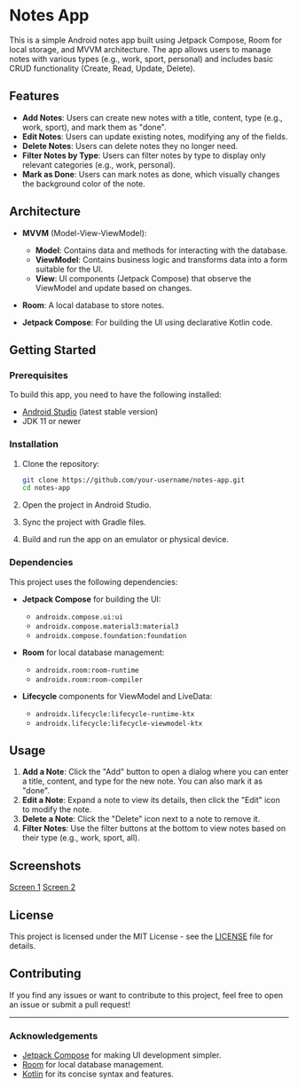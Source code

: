 # Notes App

This is a simple Android notes app built using Jetpack Compose, Room for local storage, and MVVM architecture. The app allows users to manage notes with various types (e.g., work, sport, personal) and includes basic CRUD functionality (Create, Read, Update, Delete).

## Features

- **Add Notes**: Users can create new notes with a title, content, type (e.g., work, sport), and mark them as "done".
- **Edit Notes**: Users can update existing notes, modifying any of the fields.
- **Delete Notes**: Users can delete notes they no longer need.
- **Filter Notes by Type**: Users can filter notes by type to display only relevant categories (e.g., work, personal).
- **Mark as Done**: Users can mark notes as done, which visually changes the background color of the note.

## Architecture

- **MVVM** (Model-View-ViewModel): 
  - **Model**: Contains data and methods for interacting with the database.
  - **ViewModel**: Contains business logic and transforms data into a form suitable for the UI.
  - **View**: UI components (Jetpack Compose) that observe the ViewModel and update based on changes.

- **Room**: A local database to store notes.
- **Jetpack Compose**: For building the UI using declarative Kotlin code.

## Getting Started

### Prerequisites

To build this app, you need to have the following installed:

- [Android Studio](https://developer.android.com/studio) (latest stable version)
- JDK 11 or newer

### Installation

1. Clone the repository:

    ```bash
    git clone https://github.com/your-username/notes-app.git
    cd notes-app
    ```

2. Open the project in Android Studio.

3. Sync the project with Gradle files.

4. Build and run the app on an emulator or physical device.

### Dependencies

This project uses the following dependencies:

- **Jetpack Compose** for building the UI:
  - `androidx.compose.ui:ui`
  - `androidx.compose.material3:material3`
  - `androidx.compose.foundation:foundation`
  
- **Room** for local database management:
  - `androidx.room:room-runtime`
  - `androidx.room:room-compiler`

- **Lifecycle** components for ViewModel and LiveData:
  - `androidx.lifecycle:lifecycle-runtime-ktx`
  - `androidx.lifecycle:lifecycle-viewmodel-ktx`

## Usage

1. **Add a Note**: Click the "Add" button to open a dialog where you can enter a title, content, and type for the new note. You can also mark it as "done".
2. **Edit a Note**: Expand a note to view its details, then click the "Edit" icon to modify the note.
3. **Delete a Note**: Click the "Delete" icon next to a note to remove it.
4. **Filter Notes**: Use the filter buttons at the bottom to view notes based on their type (e.g., work, sport, all).

## Screenshots

[Screen 1](https://github.com/Razmik2001/Notes/blob/master/screen1?raw=true)
[Screen 2](https://github.com/Razmik2001/Notes/blob/master/screen2?raw=true)


## License

This project is licensed under the MIT License - see the [LICENSE](LICENSE) file for details.

## Contributing

If you find any issues or want to contribute to this project, feel free to open an issue or submit a pull request!

---

### Acknowledgements

- [Jetpack Compose](https://developer.android.com/jetpack/compose) for making UI development simpler.
- [Room](https://developer.android.com/topic/libraries/architecture/room) for local database management.
- [Kotlin](https://kotlinlang.org/) for its concise syntax and features.

